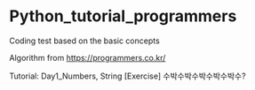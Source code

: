 # Python_tutorial_programmers
Coding test based on the basic concepts

Algorithm from https://programmers.co.kr/

Tutorial: Day1_Numbers, String
[Exercise] 수박수박수박수박수박수?  
